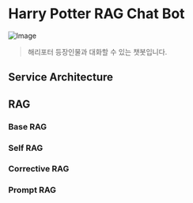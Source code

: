 # Harry Potter RAG Chat Bot
![Image](https://github.com/user-attachments/assets/eca8d9d8-f362-43e3-b518-969e4625d321)
> 해리포터 등장인물과 대화할 수 있는 챗봇입니다.
## Service Architecture

## RAG
### Base RAG

### Self RAG

### Corrective RAG

### Prompt RAG
